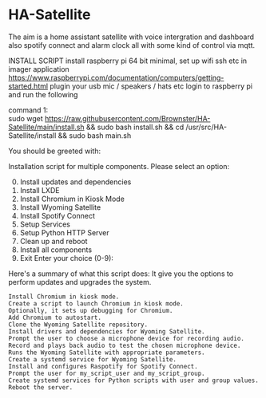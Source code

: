 # HA-Satellite
The aim is a home assistant satellite with voice intergration and dashboard also spotify connect and alarm clock all with some kind of control via mqtt.


INSTALL SCRIPT
install raspberry pi 64 bit minimal, set up wifi ssh etc in imager application
https://www.raspberrypi.com/documentation/computers/getting-started.html
plugin your usb mic / speakers / hats etc
login to raspberry pi and run the following

command 1:   
sudo wget https://raw.githubusercontent.com/Brownster/HA-Satellite/main/install.sh && sudo bash install.sh && cd /usr/src/HA-Satellite/install && sudo bash main.sh


You should be greeted with:

Installation script for multiple components. Please select an option:

0. Install updates and dependencies
1. Install LXDE
2. Install Chromium in Kiosk Mode
3. Install Wyoming Satellite
4. Install Spotify Connect
5. Setup Services
6. Setup Python HTTP Server
7. Clean up and reboot
8. Install all components
9. Exit
Enter your choice (0-9):


Here's a summary of what this script does:
    It give you the options to perform updates and upgrades the system.
    
    Install Chromium in kiosk mode.
    Create a script to launch Chromium in kiosk mode.
    Optionally, it sets up debugging for Chromium.
    Add Chromium to autostart.
    Clone the Wyoming Satellite repository.
    Install drivers and dependencies for Wyoming Satellite.
    Prompt the user to choose a microphone device for recording audio.
    Record and plays back audio to test the chosen microphone device.
    Runs the Wyoming Satellite with appropriate parameters.
    Create a systemd service for Wyoming Satellite.
    Install and configures Raspotify for Spotify Connect.
    Prompt the user for my_script_user and my_script_group.
    Create systemd services for Python scripts with user and group values.
    Reboot the server.

